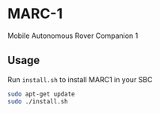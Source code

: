 # MARC-1
Mobile Autonomous Rover Companion 1

## Usage

Run `install.sh` to install MARC1 in your SBC
```bash
sudo apt-get update
sudo ./install.sh
```
